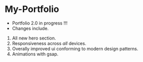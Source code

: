 # My-Portfolio
- Portfolio 2.0 in progress !!!
- Changes include.
1. All new hero section.
2. Responsiveness across *all* devices.
3. Overally improved ui conforming to modern design patterns.
4.  Animations with gsap.
         
